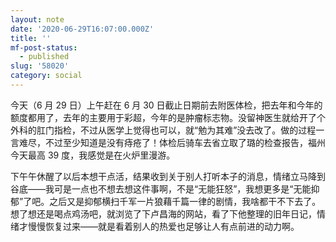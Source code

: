 ```yaml
---
layout: note
date: '2020-06-29T16:07:00.000Z'
title: ''
mf-post-status:
  - published
slug: '58020'
category: social
---
```

今天（6 月 29 日）上午赶在 6 月 30 日截止日期前去附医体检，把去年和今年的额度都用了，去年的主要用于彩超，今年的是肿瘤标志物。没留神医生就给开了个外科的肛门指检，不过从医学上觉得也可以，就“勉为其难”没去改了。做的过程一言难尽，不过至少知道是没有痔疮了！体检后骑车去省立取了璐的检查报告，福州今天最高 39 度，我感觉是在火炉里漫游。

下午午休醒了以后本想干点活，结果收到关于别人打听本子的消息，情绪立马降到谷底——我可是一点也不想去想这件事啊，不是“无能狂怒”，我想更多是“无能抑郁”了吧。之后又是抑郁横扫千军一片狼藉千篇一律的剧情，我啥都干不下去了。想了想还是喝点鸡汤吧，就浏览了下卢昌海的网站，看了下他整理的旧年日记，情绪才慢慢恢复过来——就是看着别人的热爱也足够让人有点前进的动力啊。
